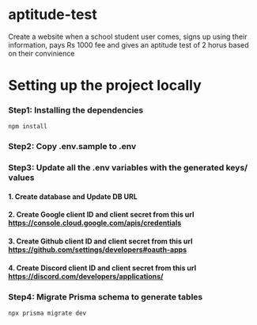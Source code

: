 # aptitude-test

Create a website when a school student user comes, signs up using their information, pays Rs 1000 fee and gives an aptitude test of 2 horus based on their convinience

# Setting up the project locally

### Step1: Installing the dependencies

```
npm install
```

### Step2: Copy .env.sample to .env

### Step3: Update all the .env variables with the generated keys/ values

#### 1. Create database and Update DB URL

#### 2. Create Google client ID and client secret from this url https://console.cloud.google.com/apis/credentials

#### 3. Create Github client ID and client secret from this url https://github.com/settings/developers#oauth-apps

#### 4. Create Discord client ID and client secret from this url https://discord.com/developers/applications/

### Step4: Migrate Prisma schema to generate tables

```
npx prisma migrate dev
```
